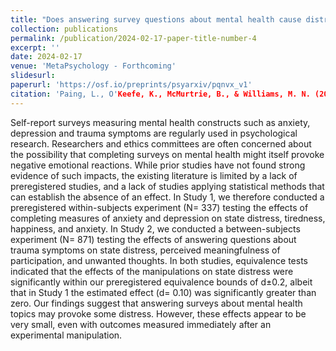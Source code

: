 ```yaml
---
title: "Does answering survey questions about mental health cause distress?" 
collection: publications
permalink: /publication/2024-02-17-paper-title-number-4
excerpt: ''
date: 2024-02-17 
venue: 'MetaPsychology - Forthcoming'
slidesurl:
paperurl: 'https://osf.io/preprints/psyarxiv/pqnvx_v1'
citation: 'Paing, L., O'Keefe, K., McMurtrie, B., & Williams, M. N. (2023, October 9). Does answering survey questions about mental health cause distress?. https://doi.org/10.31234/osf.io/pqnvx'
---
```


Self-report surveys measuring mental health constructs such as anxiety, depression and trauma symptoms are regularly used in psychological research. Researchers and ethics committees are often concerned about the possibility that completing surveys on mental health might itself provoke negative emotional reactions. While prior studies have not found strong evidence of such impacts, the existing literature is limited by a lack of preregistered studies, and a lack of studies applying statistical methods that can establish the absence of an effect. In Study 1, we therefore conducted a preregistered within-subjects experiment (N= 337) testing the effects of completing measures of anxiety and depression on state distress, tiredness, happiness, and anxiety. In Study 2, we conducted a between-subjects experiment (N= 871) testing the effects of answering questions about trauma symptoms on state distress, perceived meaningfulness of participation, and unwanted thoughts. In both studies, equivalence tests indicated that the effects of the manipulations on state distress were significantly within our preregistered equivalence bounds of d±0.2, albeit that in Study 1 the estimated effect (d= 0.10) was significantly greater than zero. Our findings suggest that answering surveys about mental health topics may provoke some distress. However, these effects appear to be very small, even with outcomes measured immediately after an experimental manipulation.
